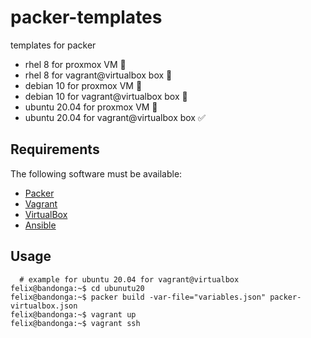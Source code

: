 # packer-templates

templates for packer

* rhel 8 for proxmox VM 🚧
* rhel 8 for vagrant@virtualbox box 🚧
* debian 10  for proxmox VM 🚧
* debian 10  for vagrant@virtualbox box 🚧
* ubuntu 20.04 for proxmox VM 🚧
* ubuntu 20.04 for vagrant@virtualbox box ✅

## Requirements

The following software must be available:

  - [Packer](http://packer.io/)
  - [Vagrant](http://vagrantup.com/)
  - [VirtualBox](https://virtualbox.org/)
  - [Ansible](https://ansible.com)

## Usage

```console
  # example for ubuntu 20.04 for vagrant@virtualbox
felix@bandonga:~$ cd ubunutu20
felix@bandonga:~$ packer build -var-file="variables.json" packer-virtualbox.json
felix@bandonga:~$ vagrant up
felix@bandonga:~$ vagrant ssh
```
